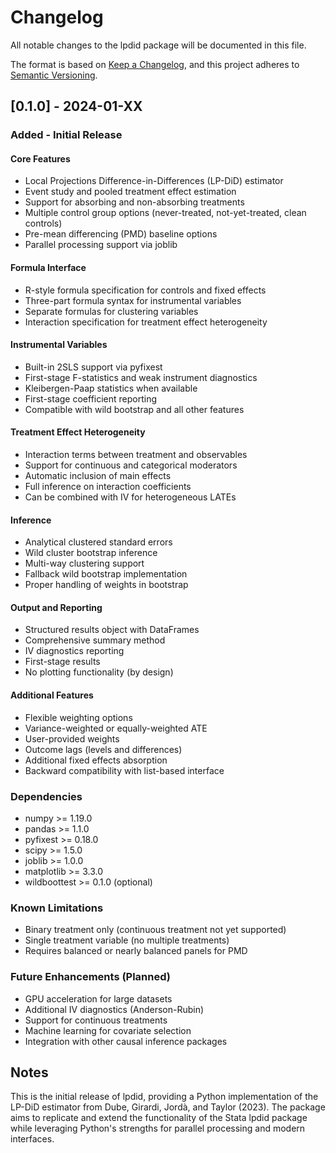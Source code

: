 # Changelog

All notable changes to the lpdid package will be documented in this file.

The format is based on [Keep a Changelog](https://keepachangelog.com/en/1.0.0/),
and this project adheres to [Semantic Versioning](https://semver.org/spec/v2.0.0.html).

## [0.1.0] - 2024-01-XX

### Added - Initial Release

#### Core Features
- Local Projections Difference-in-Differences (LP-DiD) estimator
- Event study and pooled treatment effect estimation
- Support for absorbing and non-absorbing treatments
- Multiple control group options (never-treated, not-yet-treated, clean controls)
- Pre-mean differencing (PMD) baseline options
- Parallel processing support via joblib

#### Formula Interface
- R-style formula specification for controls and fixed effects
- Three-part formula syntax for instrumental variables
- Separate formulas for clustering variables
- Interaction specification for treatment effect heterogeneity

#### Instrumental Variables
- Built-in 2SLS support via pyfixest
- First-stage F-statistics and weak instrument diagnostics
- Kleibergen-Paap statistics when available
- First-stage coefficient reporting
- Compatible with wild bootstrap and all other features

#### Treatment Effect Heterogeneity
- Interaction terms between treatment and observables
- Support for continuous and categorical moderators
- Automatic inclusion of main effects
- Full inference on interaction coefficients
- Can be combined with IV for heterogeneous LATEs

#### Inference
- Analytical clustered standard errors
- Wild cluster bootstrap inference
- Multi-way clustering support
- Fallback wild bootstrap implementation
- Proper handling of weights in bootstrap

#### Output and Reporting
- Structured results object with DataFrames
- Comprehensive summary method
- IV diagnostics reporting
- First-stage results
- No plotting functionality (by design)

#### Additional Features
- Flexible weighting options
- Variance-weighted or equally-weighted ATE
- User-provided weights
- Outcome lags (levels and differences)
- Additional fixed effects absorption
- Backward compatibility with list-based interface

### Dependencies
- numpy >= 1.19.0
- pandas >= 1.1.0
- pyfixest >= 0.18.0
- scipy >= 1.5.0
- joblib >= 1.0.0
- matplotlib >= 3.3.0
- wildboottest >= 0.1.0 (optional)

### Known Limitations
- Binary treatment only (continuous treatment not yet supported)
- Single treatment variable (no multiple treatments)
- Requires balanced or nearly balanced panels for PMD

### Future Enhancements (Planned)
- GPU acceleration for large datasets
- Additional IV diagnostics (Anderson-Rubin)
- Support for continuous treatments
- Machine learning for covariate selection
- Integration with other causal inference packages

## Notes

This is the initial release of lpdid, providing a Python implementation of the LP-DiD estimator from Dube, Girardi, Jordà, and Taylor (2023). The package aims to replicate and extend the functionality of the Stata lpdid package while leveraging Python's strengths for parallel processing and modern interfaces.